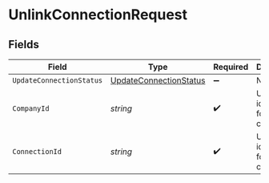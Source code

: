 # UnlinkConnectionRequest


## Fields

| Field                                                                   | Type                                                                    | Required                                                                | Description                                                             | Example                                                                 |
| ----------------------------------------------------------------------- | ----------------------------------------------------------------------- | ----------------------------------------------------------------------- | ----------------------------------------------------------------------- | ----------------------------------------------------------------------- |
| `UpdateConnectionStatus`                                                | [UpdateConnectionStatus](../../models/shared/UpdateConnectionStatus.md) | :heavy_minus_sign:                                                      | N/A                                                                     |                                                                         |
| `CompanyId`                                                             | *string*                                                                | :heavy_check_mark:                                                      | Unique identifier for a company.                                        | 8a210b68-6988-11ed-a1eb-0242ac120002                                    |
| `ConnectionId`                                                          | *string*                                                                | :heavy_check_mark:                                                      | Unique identifier for a connection.                                     | 2e9d2c44-f675-40ba-8049-353bfcb5e171                                    |